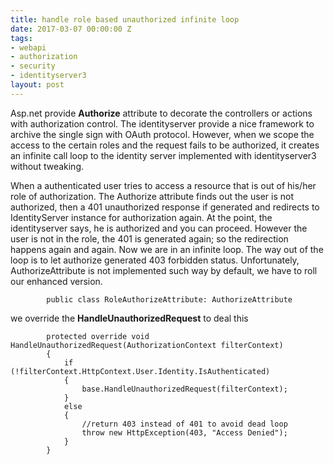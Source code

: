 ```yaml
---
title: handle role based unauthorized infinite loop
date: 2017-03-07 00:00:00 Z
tags:
- webapi
- authorization
- security
- identityserver3
layout: post
---
```


Asp.net provide **Authorize** attribute to decorate the controllers or actions with authorization control. The identityserver provide a nice framework to archive the single sign with OAuth protocol. However, when we scope the access to the certain roles and the request fails to be authorized, it creates an infinite call loop to the identity server implemented with identityserver3 without tweaking.

<!--more-->
When a authenticated user tries to access a resource that is out of his/her role of authorization. The Authorize attribute finds out the user is not authorized, then a 401 unauthorized response if generated and redirects to IdentityServer instance for authorization again. At the point, the identityserver says, he is authorized and you can proceed. However the user is not in the role, the 401 is generated again; so the redirection happens again and again. Now we are in an infinite loop. The way out of the loop is to let authorize generated 403 forbidden status. Unfortunately, AuthorizeAttribute is not implemented
such way by default, we have to roll our enhanced version.

```
        public class RoleAuthorizeAttribute: AuthorizeAttribute
```

we override the **HandleUnauthorizedRequest** to deal this

```
        protected override void HandleUnauthorizedRequest(AuthorizationContext filterContext)
        {
            if (!filterContext.HttpContext.User.Identity.IsAuthenticated)
            {
                base.HandleUnauthorizedRequest(filterContext);
            }
            else
            {
                //return 403 instead of 401 to avoid dead loop
                throw new HttpException(403, "Access Denied");
            }
        }
```
